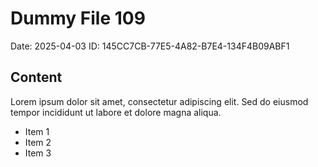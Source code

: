 # Dummy File 109

Date: 2025-04-03
ID: 145CC7CB-77E5-4A82-B7E4-134F4B09ABF1

## Content

Lorem ipsum dolor sit amet, consectetur adipiscing elit.
Sed do eiusmod tempor incididunt ut labore et dolore magna aliqua.

* Item 1
* Item 2
* Item 3

